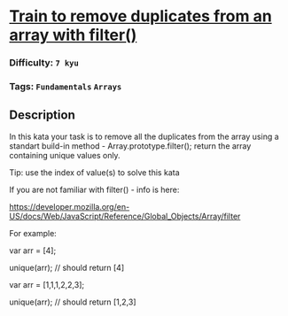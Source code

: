 # [Train to remove duplicates from an array with filter()](https://www.codewars.com/kata/58308360aeb69a460b0002b2)

### Difficulty: `7 kyu`

### Tags: `Fundamentals` `Arrays`

## Description

In this kata your task is to remove all the duplicates from the array using a standart build-in method - Array.prototype.filter(); return the array containing unique values only.

Tip: use the index of value(s) to solve this kata

If you are not familiar with filter() - info is here:

https://developer.mozilla.org/en-US/docs/Web/JavaScript/Reference/Global_Objects/Array/filter

For example:

var arr = [4];

unique(arr); // should return [4]

var arr = [1,1,1,2,2,3];

unique(arr); // should return [1,2,3]

